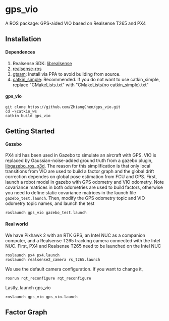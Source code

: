 # gps_vio

A ROS package: GPS-aided VIO based on Realsense T265 and PX4

## Installation
#### Dependences
1. Realsense SDK: [librealsense](https://github.com/IntelRealSense/librealsense/blob/development/doc/distribution_linux.md)
2. [realsense-ros](https://github.com/IntelRealSense/realsense-ros)
3. [gtsam](https://gtsam.org/get_started/): Install via PPA to avoid building from source. 
4. [catkin_simple](https://github.com/catkin/catkin_simple): Recommended. If you do not want to use catkin_simple, replace "CMakeLists.txt" with "CMakeLists(no catkin_simple).txt"
#### gps_vio
```
git clone https://github.com/ZhiangChen/gps_vio.git
cd ~\catkin_ws
catkin build gps_vio
```

## Getting Started
#### Gazebo
PX4 sitl has been used in Gazebo to simulate an aircraft with GPS. VIO is replaced by Gaussian-noise-added ground truth from a gazebo plugin, [libgazebo_ros_p3d](http://docs.ros.org/electric/api/gazebo_plugins/html/group__GazeboRosP3D.html). The reason for this simplification is that only local transitions from VIO are used to build a factor graph and the global drift correction dependes on global pose estimation from FCU and GPS. First, launch a robot model in gazebo with GPS odometry and VIO odometry. Note covariance matrices in both odometries are used to build factors, otherwise you need to define static covariance matrices in the launch file ```gazebo_test.launch```. Then, modify the GPS odometry topic and VIO odometry topic names, and launch the test

```
roslaunch gps_vio gazebo_test.launch
```

#### Real world
We have Pixhawk 2 with an RTK GPS, an Intel NUC as a companion computer, and a Realsense T265 tracking camera connected with the Intel NUC. First, PX4 and Realsense T265 need to be launched on the Intel NUC
```
roslaunch px4 px4.launch
roslaunch realsense2_camera rs_t265.launch
```
We use the default camera configuration. If you want to change it, 
```
rosrun rqt_reconfigure rqt_reconfigure
```
Lastly, launch gps_vio
```
roslaunch gps_vio gps_vio.launch
```

## Factor Graph

